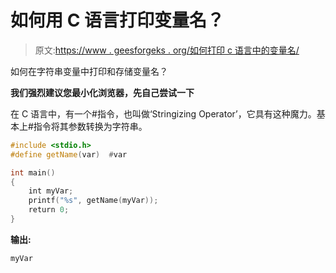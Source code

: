 # 如何用 C 语言打印变量名？

> 原文:[https://www . geesforgeks . org/如何打印 c 语言中的变量名/](https://www.geeksforgeeks.org/how-to-print-a-variable-name-in-c/)

如何在字符串变量中打印和存储变量名？

**我们强烈建议您最小化浏览器，先自己尝试一下**

在 C 语言中，有一个#指令，也叫做‘Stringizing Operator’，它具有这种魔力。基本上#指令将其参数转换为字符串。

```cpp
#include <stdio.h>
#define getName(var)  #var

int main()
{
    int myVar;
    printf("%s", getName(myVar));
    return 0;
} 
```

**输出:**

```cpp
myVar

```